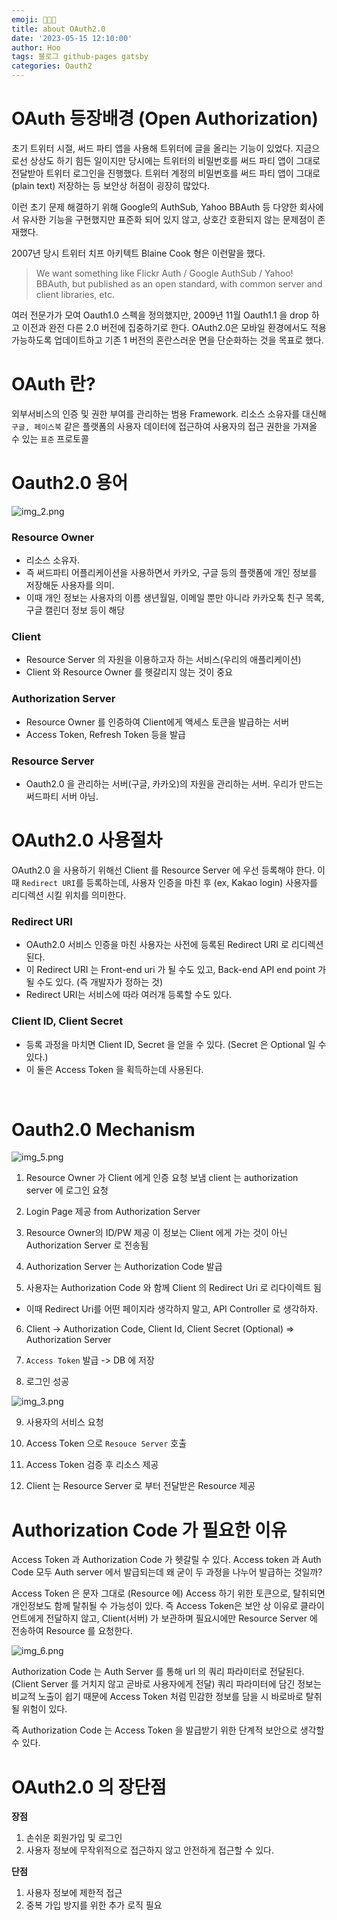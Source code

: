 ```yaml
---
emoji: 🌿🤙🏻
title: about OAuth2.0
date: '2023-05-15 12:10:00'
author: Hoo
tags: 블로그 github-pages gatsby
categories: Oauth2
---
```


# OAuth 등장배경 (Open Authorization)

초기 트위터 시절, 써드 파티 앱을 사용해 트위터에 글을 올리는 기능이 있었다.
지금으로선 상상도 하기 힘든 일이지만 당시에는 트위터의 비밀번호를 써드 파티 앱이 그대로 전달받아 트위터 로그인을 진행했다.
트위터 계정의 비밀번호를 써드 파티 앱이 그대로(plain text) 저장하는 등 보안상 허점이 굉장히 많았다.

이런 초기 문제 해결하기 위해 Google의 AuthSub, Yahoo BBAuth 등 다양한 회사에서 유사한 기능을 구현했지만
표준화 되어 있지 않고, 상호간 호환되지 않는 문제점이 존재했다.

2007년 당시 트위터 치프 아키텍트 Blaine Cook 형은 이런말을 했다.
> We want something like Flickr Auth / Google AuthSub / Yahoo! BBAuth,
> but published as an open standard, with common server and client libraries, etc.

여러 전문가가 모여 Oauth1.0 스펙을 정의했지만, 2009년 11월 Oauth1.1 을 drop 하고 이전과 완전 다른 2.0 버전에 집중하기로 한다.
OAuth2.0은 모바일 환경에서도 적용 가능하도록 업데이트하고 기존 1 버전의 혼란스러운 면을 단순화하는 것을 목표로 했다.

# OAuth 란?

외부서비스의 인증 및 권한 부여를 관리하는 범용 Framework.
리소스 소유자를 대신해 `구글, 페이스북` 같은 플랫폼의 사용자 데이터에 접근하여 사용자의 접근 권한을 가져올 수 있는 `표준` 프로토콜

# Oauth2.0 용어

![img_2.png](img_2.png)

### Resource Owner

- 리소스 소유자.
- 즉 써드파티 어플리케이션을 사용하면서 카카오, 구글 등의 플랫폼에 개인 정보를 저장해둔 사용자를 의미.
- 이때 개인 정보는 사용자의 이름 생년월일, 이메일 뿐만 아니라 카카오톡 친구 목록, 구글 캘린더 정보 등이 해당

### Client

- Resource Server 의 자원을 이용하고자 하는 서비스(우리의 애플리케이션)
- Client 와 Resource Owner 를 헷갈리지 않는 것이 중요

### Authorization Server

- Resource Owner 를 인증하여 Client에게 액세스 토큰을 발급하는 서버
- Access Token, Refresh Token 등을 발급

### Resource Server

- Oauth2.0 을 관리하는 서버(구글, 카카오)의 자원을 관리하는 서버. 우리가 만드는 써드파티 서버 아님.

# OAuth2.0 사용절차

OAuth2.0 을 사용하기 위해선 Client 를 Resource Server 에 우선 등록해야 한다.
이 때 `Redirect URI`를 등록하는데, 사용자 인증을 마친 후 (ex, Kakao login) 사용자를 리디렉션 시킬 위치를 의미한다.

### Redirect URI

- OAuth2.0 서비스 인증을 마친 사용자는 사전에 등록된 Redirect URI 로 리디렉션 된다.
- 이 Redirect URI 는 Front-end uri 가 될 수도 있고, Back-end API end point 가 될 수도 있다. (즉 개발자가 정하는 것)
- Redirect URI는 서비스에 따라 여러개 등록할 수도 있다.

### Client ID, Client Secret

- 등록 과정을 마치면 Client ID, Secret 을 얻을 수 있다. (Secret 은 Optional 일 수 있다.)
- 이 둘은 Access Token 을 획득하는데 사용된다.

<br>

# Oauth2.0 Mechanism

![img_5.png](img_5.png)

1. Resource Owner 가 Client 에게 인증 요청 보냄
   client 는 authorization server 에 로그인 요청

[//]: # (   ![img.png]&#40;img.png&#41;)

2. Login Page 제공 from Authorization Server

[//]: # (   ![img_1.png]&#40;img_1.png&#41;)

3. Resource Owner의 ID/PW 제공
   이 정보는 Client 에게 가는 것이 아닌 Authorization Server 로 전송됨

4. Authorization Server 는 Authorization Code 발급
5. 사용자는 Authorization Code 와 함께 Client 의 Redirect Uri 로 리다이렉트 됨

- 이때 Redirect Uri를 어떤 페이지라 생각하지 말고, API Controller 로 생각하자.

6. Client ->  Authorization Code, Client Id, Client Secret (Optional) => Authorization Server

7. `Access Token` 발급 -> DB 에 저장

8. 로그인 성공

![img_3.png](img_3.png)

9. 사용자의 서비스 요청
10. Access Token 으로 `Resouce Server` 호출

11. Access Token 검증 후 리소스 제공
12. Client 는 Resource Server 로 부터 전달받은 Resource 제공


# Authorization Code 가 필요한 이유

Access Token 과 Authorization Code 가 헷갈릴 수 있다.
Access token 과 Auth Code 모두 Auth server 에서 발급되는데 왜 굳이 두 과정을 나누어 발급하는 것일까?

Access Token 은 문자 그대로 (Resource 에) Access 하기 위한 토큰으로, 탈취되면 개인정보도 함께 탈취될 수 가능성이 있다.
즉 Access Token은 보안 상 이유로 클라이언트에게 전달하지 않고, Client(서버) 가 보관하며 필요시에만 Resource Server 에 전송하여 Resource 를 요청한다.

![img_6.png](img_6.png)

Authorization Code 는 Auth Server 를 통해 url 의 쿼리 파라미터로 전달된다. (Client Server 를 거치지 않고 곧바로 사용자에게 전달)
쿼리 파라미터에 담긴 정보는 비교적 노출이 쉽기 때문에 Access Token 처럼 민감한 정보를 담을 시 바로바로 탈취될 위험이 있다.

즉 Authorization Code 는 Access Token 을 발급받기 위한 단계적 보안으로 생각할 수 있다.



# OAuth2.0 의 장단점

**장점**

1. 손쉬운 회원가입 및 로그인
2. 사용자 정보에 무작위적으로 접근하지 않고 안전하게 접근할 수 있다.

**단점**

1. 사용자 정보에 제한적 접근
2. 중복 가입 방지를 위한 추가 로직 필요
